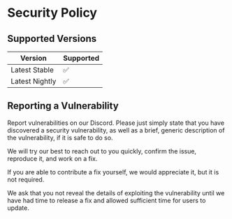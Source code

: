 # Security Policy

## Supported Versions

| Version | Supported          |
| ------- | ------------------ |
| Latest Stable   | :white_check_mark: |
| Latest Nightly   | :white_check_mark: |

## Reporting a Vulnerability

Report vulnerabilities on our Discord. Please just simply state that you have discovered a security vulnerability, as well as a brief, generic description of the vulnerability, if it is safe to do so.

We will try our best to reach out to you quickly, confirm the issue, reproduce it, and work on a fix.

If you are able to contribute a fix yourself, we would appreciate it, but it is not required.

We ask that you not reveal the details of exploiting the vulnerability until we have had time to release a fix and allowed sufficient time for users to update.
